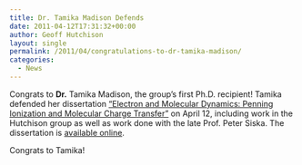 ```yaml
---
title: Dr. Tamika Madison Defends
date: 2011-04-12T17:31:32+00:00
author: Geoff Hutchison
layout: single
permalink: /2011/04/congratulations-to-dr-tamika-madison/
categories:
  - News
---
```

Congrats to **Dr.** Tamika Madison, the group&#8217;s first Ph.D. recipient! Tamika defended her dissertation [&#8220;Electron and Molecular Dynamics: Penning Ionization and Molecular Charge Transfer&#8221;](http://etd.library.pitt.edu/ETD/available/etd-04152011-175003/) on April 12, including work in the Hutchison group as well as work done with the late Prof. Peter Siska. The dissertation is [available online](http://etd.library.pitt.edu/ETD/available/etd-04152011-175003/).

Congrats to Tamika!
